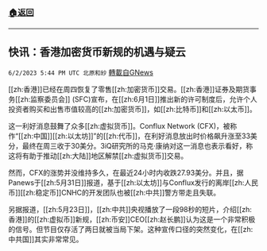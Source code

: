 ###  [:house:返回](README.md)
---


## 快讯：香港加密货币新规的机遇与疑云
`6/2/2023 5:44 PM UTC 北原和紗` [轉載自GNews](https://gnews.org/articles/1352909)

[[zh:香港]]已经在周四恢复了零售[[zh:加密货币]]交易。[[zh:香港]]证券及期货事务[[zh:监察委员会]] (SFC)宣布，在[[zh:6月1日]]推出新的许可制度后，允许个人投资者购买和出售市值较高的[[zh:加密货币]]，如[[zh:比特币]]和[[zh:以太币]]。

这一利好消息鼓舞了众多[[zh:虚拟货币]]。Conflux Network (CFX)，被称作“[[zh:中国]][[zh:以太坊]]”的[[zh:代币]]，在利好消息放出时价格飙升涨至33美分，最终在周三收于30美分。3iQ研究所的马克·康纳对这一消息也表示看好，称这将有助于推动[[zh:大陆]]地区解禁[[zh:虚拟货币]]交易。

然而，CFX的涨势并没维持多久，在最近24小时内收跌27.93美分。并且，据Panews于[[zh:5月31日]]报道，基于[[zh:以太坊]]与Conflux发行的离岸[[zh:人民币]][[zh:稳定币]]CNHC的开发团队也被[[zh:中共]]警方带走且失联。

另据报道，[[zh:5月23日]]，[[zh:中共]]央视播放了一段98秒的短片，介绍[[zh:香港]]的[[zh:虚拟币]]新规，[[zh:币安]]CEO[[zh:赵长鹏]]认为这是一个非常积极的信号。但节目仅存活了两日就被当局下架。这种宣传口径的突然变化，在[[zh:中共国]]其实非常常见。
